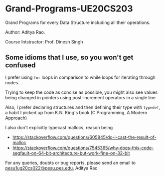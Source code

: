 # Grand-Programs-UE20CS203

Grand Programs for every Data Structure including all their operations.

Author: Aditya Rao.

Course Intstructor: Prof. Dinesh Singh


## Some idioms that I use, so you won't get confused

I prefer using `for` loops in comparison to while loops for iterating through nodes.

Trying to keep the code as concise as possible, you might also see values being changed in pointers using post-increment operators in a single line

Also, I prefer declaring structures and then defining their type with `typedef`, a habit I picked up from K.N. King's book (C Programming, A Modern Approach)

I also don't explicitly typecast mallocs, reason being
- https://stackoverflow.com/questions/605845/do-i-cast-the-result-of-malloc
- https://stackoverflow.com/questions/7545365/why-does-this-code-segfault-on-64-bit-architecture-but-work-fine-on-32-bit





For any queries, doubts or bug reports, please send an email to pesu1ug20cs022@pesu.pes.edu, Aditya Rao

